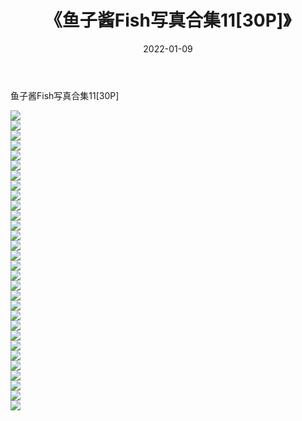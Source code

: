 ﻿---
layout: post
title:  《鱼子酱Fish写真合集11[30P]》
date:   2022-01-09
img: http://img.660000.xyz/Sharelink/性感/2022/鱼子酱Fish写真合集11[30P]/000.jpg
categories: [美女, 清纯, 唯美]
---

鱼子酱Fish写真合集11[30P]

  ![](http://img.660000.xyz/Sharelink/性感/2022/鱼子酱Fish写真合集11[30P]/001.jpg) <br> ![](http://img.660000.xyz/Sharelink/性感/2022/鱼子酱Fish写真合集11[30P]/002.jpg) <br> ![](http://img.660000.xyz/Sharelink/性感/2022/鱼子酱Fish写真合集11[30P]/003.jpg) <br> ![](http://img.660000.xyz/Sharelink/性感/2022/鱼子酱Fish写真合集11[30P]/004.jpg) <br> ![](http://img.660000.xyz/Sharelink/性感/2022/鱼子酱Fish写真合集11[30P]/005.jpg) <br> ![](http://img.660000.xyz/Sharelink/性感/2022/鱼子酱Fish写真合集11[30P]/006.jpg) <br> ![](http://img.660000.xyz/Sharelink/性感/2022/鱼子酱Fish写真合集11[30P]/007.jpg) <br> ![](http://img.660000.xyz/Sharelink/性感/2022/鱼子酱Fish写真合集11[30P]/008.jpg) <br> ![](http://img.660000.xyz/Sharelink/性感/2022/鱼子酱Fish写真合集11[30P]/009.jpg) <br> ![](http://img.660000.xyz/Sharelink/性感/2022/鱼子酱Fish写真合集11[30P]/010.jpg) <br> ![](http://img.660000.xyz/Sharelink/性感/2022/鱼子酱Fish写真合集11[30P]/011.jpg) <br> ![](http://img.660000.xyz/Sharelink/性感/2022/鱼子酱Fish写真合集11[30P]/012.jpg) <br> ![](http://img.660000.xyz/Sharelink/性感/2022/鱼子酱Fish写真合集11[30P]/013.jpg) <br> ![](http://img.660000.xyz/Sharelink/性感/2022/鱼子酱Fish写真合集11[30P]/014.jpg) <br> ![](http://img.660000.xyz/Sharelink/性感/2022/鱼子酱Fish写真合集11[30P]/015.jpg) <br> ![](http://img.660000.xyz/Sharelink/性感/2022/鱼子酱Fish写真合集11[30P]/016.jpg) <br> ![](http://img.660000.xyz/Sharelink/性感/2022/鱼子酱Fish写真合集11[30P]/017.jpg) <br> ![](http://img.660000.xyz/Sharelink/性感/2022/鱼子酱Fish写真合集11[30P]/018.jpg) <br> ![](http://img.660000.xyz/Sharelink/性感/2022/鱼子酱Fish写真合集11[30P]/019.jpg) <br> ![](http://img.660000.xyz/Sharelink/性感/2022/鱼子酱Fish写真合集11[30P]/020.jpg) <br> ![](http://img.660000.xyz/Sharelink/性感/2022/鱼子酱Fish写真合集11[30P]/021.jpg) <br> ![](http://img.660000.xyz/Sharelink/性感/2022/鱼子酱Fish写真合集11[30P]/022.jpg) <br> ![](http://img.660000.xyz/Sharelink/性感/2022/鱼子酱Fish写真合集11[30P]/023.jpg) <br> ![](http://img.660000.xyz/Sharelink/性感/2022/鱼子酱Fish写真合集11[30P]/024.jpg) <br> ![](http://img.660000.xyz/Sharelink/性感/2022/鱼子酱Fish写真合集11[30P]/025.jpg) <br> ![](http://img.660000.xyz/Sharelink/性感/2022/鱼子酱Fish写真合集11[30P]/026.jpg) <br> ![](http://img.660000.xyz/Sharelink/性感/2022/鱼子酱Fish写真合集11[30P]/027.jpg) <br> ![](http://img.660000.xyz/Sharelink/性感/2022/鱼子酱Fish写真合集11[30P]/028.jpg) <br> ![](http://img.660000.xyz/Sharelink/性感/2022/鱼子酱Fish写真合集11[30P]/029.jpg) <br> ![](http://img.660000.xyz/Sharelink/性感/2022/鱼子酱Fish写真合集11[30P]/030.jpg) <br>